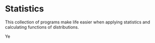 # Statistics
This collection of programs make life easier when applying statistics and calculating functions of distributions.

Ye